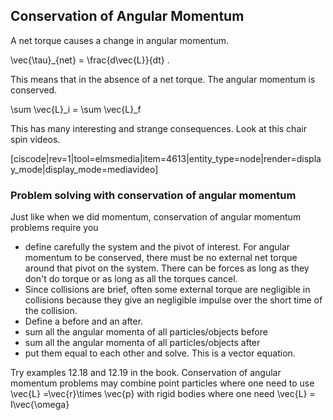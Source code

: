 ## Conservation of Angular Momentum

A net torque causes a change in angular momentum. 

<lrn-math>\vec{\tau}_{net} = \frac{d\vec{L}}{dt} </lrn-math>.

This means that in the absence of a net torque. The angular momentum is conserved. 

<lrn-math> \sum \vec{L}_i = \sum \vec{L}_f </lrn-math>

This has many interesting and strange consequences. Look at this chair spin videos. 

[ciscode|rev=1|tool=elmsmedia|item=4613|entity_type=node|render=display_mode|display_mode=mediavideo]

### Problem solving with conservation of angular momentum 

Just like when we did momentum, conservation of angular momentum problems require you

* define carefully the system and the pivot of interest. For angular momentum to be conserved, there must be no external net torque around that pivot on the system. There can be forces as long as they don't do torque or as long as all the torques cancel. 
* Since collisions are brief, often some external torque are negligible in collisions because they give an negligible impulse over the short time of the collision.
* Define a before and an after. 
* sum all the angular momenta of all particles/objects before 
* sum all the angular momenta of all particles/objects after
* put them equal to each other and solve. This is a vector equation.  

<lrndesign-sidenote label="Instructor Note" icon="bookmark" bg-color="#c2e5f2">
 Try examples 12.18 and 12.19 in the book. 
</lrndesign-sidenote>


<lrndesign-sidenote label="Instructor Note" icon="bookmark" bg-color="#c2e5f2">
Conservation of angular momentum problems may combine point particles where one need to use <lrn-math> \vec{L} =\vec{r}\times \vec{p} </lrn-math> with rigid bodies where one need <lrn-math>\vec{L} = I\vec{\omega}
</lrndesign-sidenote>

